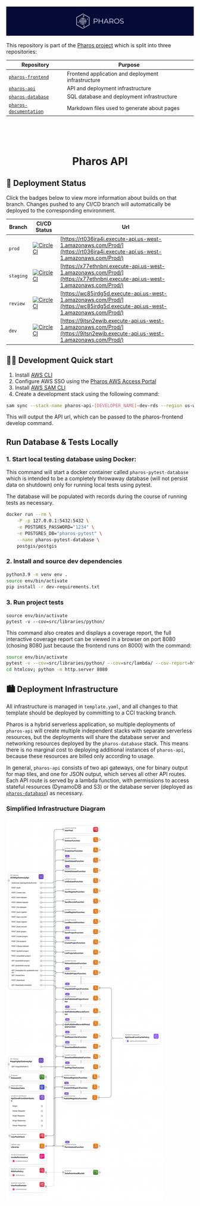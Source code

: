 [![Pharos](https://github.com/viralemergence/pharos-database/blob/prod/img/pharos-banner.png)](https://pharos.viralemergence.org/)

This repository is part of the [Pharos project](https://pharos.viralemergence.org/)
which is split into three repositories:

| Repository                                                                       | Purpose                                               |
| ---------------------------------------------------------------------------------| ------------------------------------------------------|
| [`pharos-frontend`](https://github.com/viralemergence/pharos-frontend)           | Frontend application and deployment infrastructure    |
| [`pharos-api`](https://github.com/viralemergence/pharos-api)                     | API and deployment infrastructure                     |
| [`pharos-database`](https://github.com/viralemergence/pharos-database)           | SQL database and deployment infrastructure            |
| [`pharos-documentation`](https://github.com/viralemergence/pharos-documentation) | Markdown files used to generate about pages           |

<br>
<br>
<br>
<h1 align="center">
  Pharos API
</h1>

## 🚀 Deployment Status

Click the badges below to view more information about builds on that branch.
Changes pushed to any CI/CD branch will automatically be deployed to the
corresponding environment.

| Branch    | CI/CD Status                                                                                                                                                                                                                                                               | Url                                                                                                                          |
| --------- | -------------------------------------------------------------------------------------------------------------------------------------------------------------------------------------------------------------------------------------------------------------------------- | ---------------------------------------------------------------------------------------------------------------------------- |
| `prod`    | [![CircleCI](https://dl.circleci.com/status-badge/img/circleci/39PL8myokkHY7obZPJeFEC/Q3ya5vyUY8Lq4TTPcxM7Sz/tree/prod.svg?style=svg)](https://dl.circleci.com/status-badge/redirect/circleci/39PL8myokkHY7obZPJeFEC/baac8a1b-cc90-4da0-b42c-9141f8340dab/tree/prod)       | [https://rt036ira4i.execute-api.us-west-1.amazonaws.com/Prod/](https://rt036ira4i.execute-api.us-west-1.amazonaws.com/Prod/) |
| `staging` | [![CircleCI](https://dl.circleci.com/status-badge/img/circleci/39PL8myokkHY7obZPJeFEC/Q3ya5vyUY8Lq4TTPcxM7Sz/tree/staging.svg?style=svg)](https://dl.circleci.com/status-badge/redirect/circleci/39PL8myokkHY7obZPJeFEC/baac8a1b-cc90-4da0-b42c-9141f8340dab/tree/staging) | [https://x77ethnbni.execute-api.us-west-1.amazonaws.com/Prod/](https://x77ethnbni.execute-api.us-west-1.amazonaws.com/Prod/) |
| `review`  | [![CircleCI](https://dl.circleci.com/status-badge/img/circleci/39PL8myokkHY7obZPJeFEC/Q3ya5vyUY8Lq4TTPcxM7Sz/tree/review.svg?style=svg)](https://dl.circleci.com/status-badge/redirect/circleci/39PL8myokkHY7obZPJeFEC/baac8a1b-cc90-4da0-b42c-9141f8340dab/tree/review)   | [https://wc85irdg5d.execute-api.us-west-1.amazonaws.com/Prod/](https://wc85irdg5d.execute-api.us-west-1.amazonaws.com/Prod/) |
| `dev`     | [![CircleCI](https://dl.circleci.com/status-badge/img/circleci/39PL8myokkHY7obZPJeFEC/Q3ya5vyUY8Lq4TTPcxM7Sz/tree/dev.svg?style=svg)](https://dl.circleci.com/status-badge/redirect/circleci/39PL8myokkHY7obZPJeFEC/baac8a1b-cc90-4da0-b42c-9141f8340dab/tree/main)        | [https://9itsn2ewjb.execute-api.us-west-1.amazonaws.com/Prod/](https://9itsn2ewjb.execute-api.us-west-1.amazonaws.com/Prod/) |

## 👩‍💻 Development Quick start

1. Install [AWS CLI](https://docs.aws.amazon.com/cli/latest/userguide/getting-started-install.html)
1. Configure AWS SSO using the [Pharos AWS Access Portal](https://viralemergence.awsapps.com/start/)
1. Install [AWS SAM CLI](https://docs.aws.amazon.com/serverless-application-model/latest/developerguide/install-sam-cli.html)
1. Create a development stack using the following command:

```sh
sam sync --stack-name pharos-api-[DEVELOPER_NAME]-dev-rds --region us-west-1 --template-file ./template.yaml
```

This will output the API url, which can be passed to the pharos-frontend develop command.

## Run Database & Tests Locally

### 1. Start local testing database using Docker:

This command will start a docker container called `pharos-pytest-database` which
is intended to be a completely throwaway database (will not persist data on shutdown)
only for running local tests using pytest.

The database will be populated with records during the course of running tests as necessary.

```sh
docker run --rm \
    -P -p 127.0.0.1:5432:5432 \
    -e POSTGRES_PASSWORD="1234" \
    -e POSTGRES_DB="pharos-pytest" \
    --name pharos-pytest-database \
    postgis/postgis
```

### 2. Install and source dev dependencies

```sh
python3.9 -m venv env .
source env/bin/activate
pip install -r dev-requirements.txt
```

### 3. Run project tests

```
source env/bin/activate
pytest -v --cov=src/libraries/python/
```

This command also creates and displays a coverage report, the full
interactive coverage report can be viewed in a browser on port 8080
(chosing 8080 just because the frontend runs on 8000) with the command:

```sh
source env/bin/activate
pytest -v --cov=src/libraries/python/ --cov=src/lambda/ --cov-report=html
cd htmlcov; python -m http.server 8080
```

## 🏙️ Deployment Infrastructure

All infrastructure is managed in `template.yaml`, and all changes to that template
should be deployed by committing to a CCI tracking branch.

Pharos is a hybrid serverless application, so multiple deployments of `pharos-api`
will create multiple independent stacks with separate serverless resources, but
the deployments will share the database server and networking resources deployed
by the `pharos-database` stack. This means there is no marginal cost to deploying
additional instances of `pharos-api`, because these resources are billed only
according to usage.

In general, `pharos-api` consists of two api gateways, one for binary output for
map tiles, and one for JSON output, which serves all other API routes. Each API
route is served by a lambda function, with permissions to access stateful resources
(DynamoDB and S3) or the database server (deployed as
[`pharos-database`](https://github.com/viralemergence/pharos-database)) as necessary.

### Simplified Infrastructure Diagram

![Overview diagram](https://github.com/viralemergence/pharos-api/blob/dev/img/pharos-api-highlevel.png)
